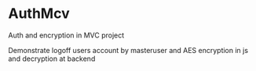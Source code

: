 # AuthMcv
Auth and encryption in MVC project


Demonstrate logoff users account by masteruser and AES encryption in js and decryption at backend
